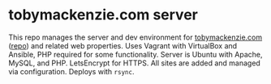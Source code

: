 tobymackenzie.com server
======

This repo manages the server and dev environment for [tobymackenzie.com](https://tobymackenzie.com) ([repo](https://github.com/tobymackenzie/tobymackenzie.com.site)) and related web properties.  Uses Vagrant with VirtualBox and Ansible, PHP required for some functionality.  Server is Ubuntu with Apache, MySQL, and PHP.  LetsEncrypt for HTTPS.  All sites are added and managed via configuration.  Deploys with `rsync`.
